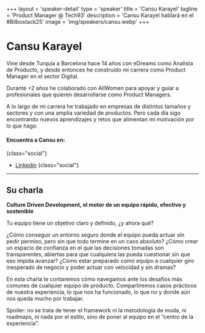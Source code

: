+++
layout = 'speaker-detail'
type = 'speaker'
title = 'Cansu Karayel'
tagline = 'Product Manager @ Tech93'
description = 'Cansu Karayel hablará en el #Bilbostack25'
image = 'img/speakers/cansu.webp'
+++

# Cansu Karayel

Vine desde Turquía a Barcelona hace 14 años con eDreams como Analista de Producto, y desde entonces he construido mi carrera como Product Manager en el sector Digital.

Durante +2 años he colaborado con AllWomen para apoyar y guiar a profesionales que quieren desarrollarse como Product Managers.

A lo largo de mi carrera he trabajado en empresas de distintos tamaños y sectores y con una amplia variedad de productos. Pero cada día sigo encontrando nuevos aprendizajes y retos que alimentan mi motivación por lo que hago.

#### Encuentra a Cansu en:

{class="social"}

- [Linkedin](https://www.linkedin.com/in/cansukarayel/)
  {class="social"}

---  

## Su charla
**Culture Driven Development, el motor de un equipo rápido, efectivo y sostenible**

Tu equipo tiene un objetivo claro y definido, ¿y ahora qué?

¿Cómo conseguir un entorno seguro donde el equipo pueda actuar sin pedir permiso, pero sin que todo termine en un caos absoluto?
¿Cómo crear un espacio de confianza en el que las decisiones tomadas son transparentes, abiertas para que cualquiera las pueda cuestionar sin que eso impida avanzar?
¿Cómo estar preparado como equipo a cualquier giro inesperado de negocio y poder actuar con velocidad y sin dramas?

En esta charla te contaremos cómo navegamos ante los desafíos más comunes de cualquier equipo de producto.
Compartiremos casos prácticos de nuestra experiencia, lo que nos ha funcionado, lo que no y donde aún nos queda mucho por trabajar.

Spoiler: no se trata de tener el framework ni la metodología de moda, ni roadmaps, ni nada por el estilo, sino de poner al equipo en el “centro de la experiencia”.
